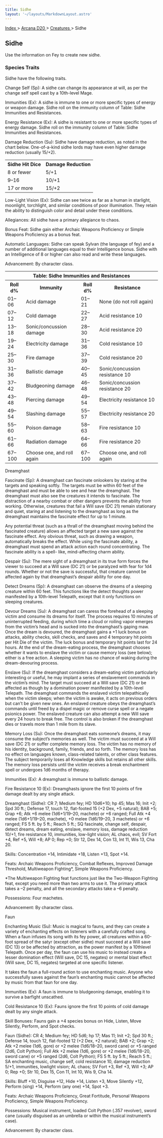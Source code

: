 ```yaml
---
title: Sidhe
layout: '~/layouts/MarkdownLayout.astro'
---
```


[ Index ](/) > [ Arcana D20 ](/arcana.d20.srd) > [ Creatures ](/arcana.d20.srd/creatures) > Sidhe

##  Sidhe

Use the information on Fey to create new sidhe.

###  Species Traits

Sidhe have the following traits.

Change Self (Sp): A sidhe can change its appearance at will, as per the change
self spell cast by a 10th-level Mage.

Immunities (Ex): A sidhe is immune to one or more specific types of energy or
weapon damage. Sidhe roll on the immunity column of Table: Sidhe Immunities
and Resistances.

Energy Resistance (Ex): A sidhe is resistant to one or more specific types of
energy damage. Sidhe roll on the immunity column of Table: Sidhe Immunities
and Resistances.

Damage Reduction (Su): Sidhe have damage reduction, as noted in the chart
below. One-of-a-kind sidhe lords may have even higher damage reduction
(usually 15/+2).


<table> <tr> <th> Sidhe Hit Dice </th> <th> Damage Reduction </th> </tr> <tr> <td> 8 or fewer </td> <td> 5/+1 </td> </tr> <tr class="shaded"> <td> 9–16 </td> <td> 10/+1 </td> </tr> <tr> <td> 17 or more </td> <td> 15/+2 </td> </tr> </table>



Low-Light Vision (Ex): Sidhe can see twice as far as a human in starlight,
moonlight, torchlight, and similar conditions of poor illumination. They
retain the ability to distinguish color and detail under these conditions.

Allegiances: All sidhe have a primary allegiance to chaos.

Bonus Feat: Sidhe gain either Archaic Weapons Proficiency or Simple Weapons
Proficiency as a bonus feat.

Automatic Languages: Sidhe can speak Sylvan (the language of fey) and a number
of additional languages equal to their Intelligence bonus. Sidhe with an
Intelligence of 8 or higher can also read and write these languages.

Advancement: By character class.


<table> <tr> <th colspan="4"> Table: Sidhe Immunities and Resistances </th> </tr> <tr> <th> Roll d% </th> <th> Immunity </th> <th> Roll d% </th> <th> Resistance </th> </tr> <tr> <td> 01–06 </td> <td> Acid damage </td> <td> 01–21 </td> <td> None (do not roll again) </td> </tr> <tr class="shaded"> <td> 07–12 </td> <td> Cold damage </td> <td> 22–27 </td> <td> Acid resistance 10 </td> </tr> <tr> <td> 13–18 </td> <td> Sonic/concussion damage </td> <td> 28–30 </td> <td> Acid resistance 20 </td> </tr> <tr class="shaded"> <td> 19–24 </td> <td> Electricity damage </td> <td> 31–36 </td> <td> Cold resistance 10 </td> </tr> <tr> <td> 25–30 </td> <td> Fire damage </td> <td> 37–39 </td> <td> Cold resistance 20 </td> </tr> <tr class="shaded"> <td> 31–36 </td> <td> Ballistic damage </td> <td> 40–45 </td> <td> Sonic/concussion resistance 10 </td> </tr> <tr> <td> 37–42 </td> <td> Bludgeoning damage </td> <td> 46–48 </td> <td> Sonic/concussion resistance 20 </td> </tr> <tr class="shaded"> <td> 43–48 </td> <td> Piercing damage </td> <td> 49–54 </td> <td> Electricity resistance 10 </td> </tr> <tr> <td> 49–54 </td> <td> Slashing damage </td> <td> 55–57 </td> <td> Electricity resistance 20 </td> </tr> <tr class="shaded"> <td> 55–60 </td> <td> Poison damage </td> <td> 58–63 </td> <td> Fire resistance 10 </td> </tr> <tr> <td> 61–66 </td> <td> Radiation damage </td> <td> 64–66 </td> <td> Fire resistance 20 </td> </tr> <tr class="shaded"> <td> 67–100 </td> <td> Choose one, and roll again </td> <td> 67–100 </td> <td> Choose one, and roll again </td> </tr> </table>



Dreamghast

Fascinate (Sp): A dreamghast can fascinate onlookers by staring at the targets
and speaking softly. The targets must be within 60 feet of the dreamghast and
must be able to see and hear the dreamghast. The dreamghast must also see the
creatures it intends to fascinate. The distraction of a nearby combat or other
dangers prevents the ability from working. Otherwise, creatures that fail a
Will save (DC 21) remain stationary and quiet, staring at and listening to the
dreamghast as long as the dreamghast maintains the fascinate effect for up to
1 minute.

Any potential threat (such as a thrall of the dreamghast moving behind the
fascinated creature) allows an affected target a new save against the
fascinate effect. Any obvious threat, such as drawing a weapon, automatically
breaks the effect. While using the fascinate ability, a dreamghast must spend
an attack action each round concentrating. The fascinate ability is a spell-
like, mind-affecting charm ability.

Despair (Su): The mere sight of a dreamghast in its true form forces the
viewer to succeed at a Will save (DC 21) or be paralyzed with fear for 1d4
rounds. Whether or not the save is successful, that creature cannot be
affected again by that dreamghast’s despair ability for one day.

Detect Dreams (Sp): A dreamghast can observe the dreams of a sleeping creature
within 60 feet. This functions like the detect thoughts power manifested by a
10th-level Telepath, except that it only functions on sleeping creatures.

Devour Dreams (Su): A dreamghast can caress the forehead of a sleeping victim
and consume its dreams for itself. The process requires 10 minutes of
uninterrupted feeding, during which time a cloud or roiling vapor emerges from
the victim’s head and is sucked into the dreamghast’s gaping maw. Once the
dream is devoured, the dreamghast gains a +1 luck bonus on attacks, ability
checks, skill checks, and saves and 4 temporary hit points per Hit Die of the
victim. The luck bonus and temporary hit points last for 24 hours. At the end
of the dream-eating process, the dreamghast chooses whether it wants to
enslave the victim or cause memory loss (see below); either is a free action.
A sleeping victim has no chance of waking during the dream-devouring process.

Enslave (Su): If the dreamghast considers a dream-eating victim particularly
interesting or useful, he may implant a series of enslavement commands in the
victim’s mind. The target must succeed at a Will save (DC 21) or be affected
as though by a domination power manifested by a 10th-level Telepath. The
dreamghast commands the enslaved victim telepathically when the victim sleeps;
when the victim is awake, it acts on previous orders but can’t be given new
ones. An enslaved creature obeys the dreamghast’s commands until freed by a
dispel magic or remove curse spell or a negate psionics power. The enslaved
creature can also attempt a new Will save every 24 hours to break free. The
control is also broken if the dreamghast dies or travels more than 1 mile from
its slave.

Memory Loss (Su): Once the dreamghast eats someone’s dreams, it may consume
the subject’s memories as well. The victim must succeed at a Will save (DC 21)
or suffer complete memory loss. The victim has no memory of his identity,
background, family, friends, and so forth. The memory loss has no effect on
languages known, class-related talents, or other class features. The subject
temporarily loses all Knowledge skills but retains all other skills. The
memory loss persists until the victim receives a break enchantment spell or
undergoes 1d6 months of therapy.

Immunities (Ex): A dreamghast is immune to ballistic damage.

Fire Resistance 10 (Ex): Dreamghasts ignore the first 10 points of fire damage
dealt by any single attack.

Dreamghast (Sidhe): CR 7; Medium fey; HD 10d6+10; hp 45; Mas 16; Init +2; Spd
30 ft.; Defense 17, touch 12, flat-footed 15 (+2 Dex, +5 natural); BAB +5;
Grap +6; Atk +6 melee (1d6+1/19–20, machete) or +6 ranged; Full Atk +4 melee
(1d6+1/19–20, machete), +0 melee (1d6/19–20, 3 machetes) or +6 ranged; FS 5
ft. by 5 ft.; Reach 5 ft.; SQ fascinate, change self, despair, detect dreams,
dream eating, enslave, memory loss, damage reduction 10/+1, fire resistance
10, immunities, low-light vision; AL chaos, evil; SV Fort +4, Ref +5, Will +8;
AP 0; Rep +0; Str 12, Dex 14, Con 13, Int 11, Wis 13, Cha 20.

Skills: Concentration +14, Intimidate +18, Listen +13, Spot +14.

Feats: Archaic Weapons Proficiency, Combat Reflexes, Improved Damage
Threshold, Multiweapon Fighting*, Simple Weapons Proficiency.

*The Multiweapon Fighting feat functions just like the Two-Weapon Fighting feat, except you need more than two arms to use it. The primary attack takes a –2 penalty, and all the secondary attacks take a –6 penalty. 

Possessions: Four machetes.

Advancement: By character class.

Faun

Enchanting Music (Su): Music is magical to fauns, and they can create a
variety of enchanting effects on listeners with a carefully crafted song. When
a faun infuses its song with its fey power, all creatures within a 60-foot
spread of the satyr (except other sidhe) must succeed at a Will save (DC 13)
or be affected by attraction, as the power manifest by a 10thlevel Telepath.
Once per day, the faun can use his music to instead create a lesser domination
effect (Will save, DC 15, negates) or mental blast effect (Will save, DC 15,
negates) targeted at one specific listener.

It takes the faun a full-round action to use enchanting music. Anyone who
successfully saves against the faun’s enchanting music cannot be affected by
music from that faun for one day.

Immunities (Ex): A faun is immune to bludgeoning damage, enabling it to
survive a barfight unscathed.

Cold Resistance 10 (Ex): Fauns ignore the first 10 points of cold damage dealt
by any single attack.

Skill Bonuses: Fauns gain a +4 species bonus on Hide, Listen, Move Silently,
Perform, and Spot checks.

Faun (Sidhe): CR 4; Medium fey; HD 5d6; hp 17; Mas 11; Init +2; Spd 30 ft.;
Defense 14, touch 12, flat-footed 12 (+2 Dex, +2 natural); BAB +2; Grap +2;
Atk +2 melee (1d6, gore) or +2 melee (1d6/18–20, sword cane) or +5 ranged
(2d6, Colt Python); Full Atk +2 melee (1d6, gore) or +2 melee (1d6/18–20,
sword cane) or +5 ranged (2d6, Colt Python); FS 5 ft. by 5 ft.; Reach 5 ft.;
SA enchanting music, change self, cold resistance 10, damage reduction 5/+1,
immunities, lowlight vision; AL chaos; SV Fort +3, Ref +3, Will +3; AP 0; Rep
+0; Str 10, Dex 15, Con 11, Int 10, Wis 9, Cha 14.

Skills: Bluff +10, Disguise +12, Hide +14, Listen +3, Move Silently +12,
Perform (sing) +14, Perform (any one) +14, Spot +3.

Feats: Archaic Weapons Proficiency, Great Fortitude, Personal Weapons
Proficiency, Simple Weapons Proficiency.

Possessions: Musical instrument, loaded Colt Python (.357 revolver), sword
cane (usually disguised as an umbrella or within the musical instrument’s
case).

Advancement: By character class.

